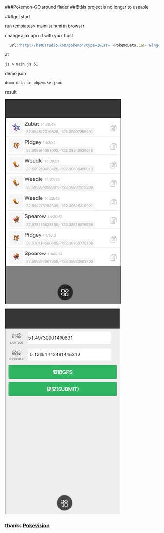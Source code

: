 ###Pokemon-GO around finder
##!!!this project is no longer to useable 

###get start

run templates> mainlist.html in browser

change ajax api url with your host

```javascript
  url:'http://k186studio.com/pokemon?type=1&lat='+PokemoData.Lat+'&lng='+PokemoData.Lng
```
at 
```$xslt
js > main.js 51
```
demo json
```$xslt
demo data in php>moke.json 
```
result

![img](./readme/1.png)



![img](./readme/2.png)

### thanks  [Pokevision](https://pokevision.com/map/)